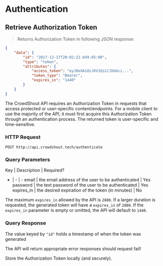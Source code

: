 # Authentication

## Retrieve Authorization Token

> Returns Authorization Token in following JSON response:

```json
{
    "data": {
        "id": "2017-12-17T20:02:22.049-05:00",
        "type": "token",
        "attributes": {
            "access_token": "eyJ0eXAiOiJKV1QiLCJhbGci...",
            "token_type": "Bearer",
            "expires_in": "1440"
        }
    }
}
```

The CrowdShout API requires an Authorization Token in requests that access protected or
user-specific content/endpoints. For a mobile client to use the majority of the API, it must first
acquire this Authorization Token through an authentication process. The returned token is
user-specific and time-sensitive.

### HTTP Request
`POST http://api.crowdshout.tech/authenticate`

### Query Parameters

Key | Description | Required?
- | - | -
email | the email address of the user to be authenticated | Yes
password | the text password of the user to be authenticated | Yes
expires_in | the desired expiration of the token (in minutes) | No

The maximum `expires_in` allowed by the API is `2880`. If a larger duration is requested, the generated
token will have a `expires_in` of `2880`. If the `expires_in` parameter is empty or omitted, the API will
default to `1440`.

### Query Response
The value keyed by `"id"` holds a timestamp of when the token was generated

<aside class="success">
The API will return appropriate error responses should request fail!
</aside>

Store the Authorization Token locally (and securely).
